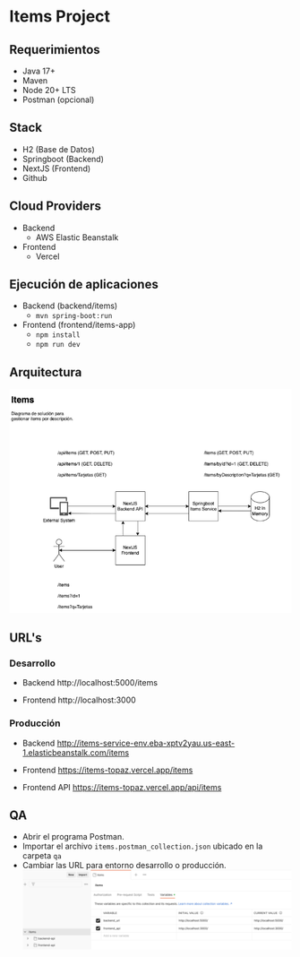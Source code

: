 # Items Project

## Requerimientos
- Java 17+
- Maven
- Node 20+ LTS
- Postman (opcional)

## Stack
- H2 (Base de Datos)
- Springboot (Backend)
- NextJS (Frontend)
- Github

## Cloud Providers
- Backend
    - AWS Elastic Beanstalk
- Frontend
    - Vercel

## Ejecución de aplicaciones
- Backend (backend/items)
    - `mvn spring-boot:run`
- Frontend (frontend/items-app)
    - `npm install`
    - `npm run dev`

## Arquitectura

![](architecture/solution.png)

## URL's

### Desarrollo

- Backend
http://localhost:5000/items 

- Frontend
http://localhost:3000

### Producción

- Backend
http://items-service-env.eba-xptv2yau.us-east-1.elasticbeanstalk.com/items

- Frontend
https://items-topaz.vercel.app/items

- Frontend API
https://items-topaz.vercel.app/api/items

## QA

- Abrir el programa Postman.
- Importar el archivo `items.postman_collection.json` ubicado en la carpeta `qa`
- Cambiar las URL para entorno desarrollo o producción.
![](qa/qa.png)